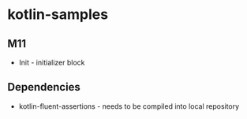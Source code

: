 # kotlin-samples

## M11
* Init - initializer block

## Dependencies
* kotlin-fluent-assertions - needs to be compiled into local repository
